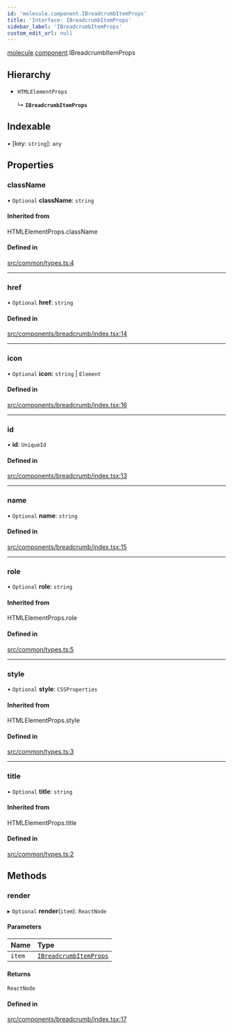 ```yaml
---
id: 'molecule.component.IBreadcrumbItemProps'
title: 'Interface: IBreadcrumbItemProps'
sidebar_label: 'IBreadcrumbItemProps'
custom_edit_url: null
---
```


[molecule](../namespaces/molecule).[component](../namespaces/molecule.component).IBreadcrumbItemProps

## Hierarchy

-   `HTMLElementProps`

    ↳ **`IBreadcrumbItemProps`**

## Indexable

▪ [key: `string`]: `any`

## Properties

### className

• `Optional` **className**: `string`

#### Inherited from

HTMLElementProps.className

#### Defined in

[src/common/types.ts:4](https://github.com/DTStack/molecule/blob/b675cb9/src/common/types.ts#L4)

---

### href

• `Optional` **href**: `string`

#### Defined in

[src/components/breadcrumb/index.tsx:14](https://github.com/DTStack/molecule/blob/b675cb9/src/components/breadcrumb/index.tsx#L14)

---

### icon

• `Optional` **icon**: `string` \| `Element`

#### Defined in

[src/components/breadcrumb/index.tsx:16](https://github.com/DTStack/molecule/blob/b675cb9/src/components/breadcrumb/index.tsx#L16)

---

### id

• **id**: `UniqueId`

#### Defined in

[src/components/breadcrumb/index.tsx:13](https://github.com/DTStack/molecule/blob/b675cb9/src/components/breadcrumb/index.tsx#L13)

---

### name

• `Optional` **name**: `string`

#### Defined in

[src/components/breadcrumb/index.tsx:15](https://github.com/DTStack/molecule/blob/b675cb9/src/components/breadcrumb/index.tsx#L15)

---

### role

• `Optional` **role**: `string`

#### Inherited from

HTMLElementProps.role

#### Defined in

[src/common/types.ts:5](https://github.com/DTStack/molecule/blob/b675cb9/src/common/types.ts#L5)

---

### style

• `Optional` **style**: `CSSProperties`

#### Inherited from

HTMLElementProps.style

#### Defined in

[src/common/types.ts:3](https://github.com/DTStack/molecule/blob/b675cb9/src/common/types.ts#L3)

---

### title

• `Optional` **title**: `string`

#### Inherited from

HTMLElementProps.title

#### Defined in

[src/common/types.ts:2](https://github.com/DTStack/molecule/blob/b675cb9/src/common/types.ts#L2)

## Methods

### render

▸ `Optional` **render**(`item`): `ReactNode`

#### Parameters

| Name   | Type                                                              |
| :----- | :---------------------------------------------------------------- |
| `item` | [`IBreadcrumbItemProps`](molecule.component.IBreadcrumbItemProps) |

#### Returns

`ReactNode`

#### Defined in

[src/components/breadcrumb/index.tsx:17](https://github.com/DTStack/molecule/blob/b675cb9/src/components/breadcrumb/index.tsx#L17)
